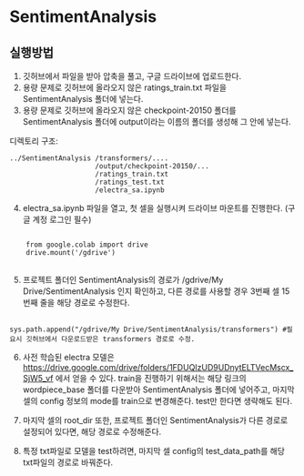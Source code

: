 # SentimentAnalysis

실행방법
---------

1. 깃허브에서 파일을 받아 압축을 풀고, 구글 드라이브에 업로드한다.
2. 용량 문제로 깃허브에 올라오지 않은 ratings_train.txt 파일을 SentimentAnalysis 폴더에 넣는다.
3. 용량 문제로 깃허브에 올라오지 않은 checkpoint-20150 폴더를 SentimentAnalysis 폴더에 output이라는 이름의 폴더를 생성해 그 안에 넣는다.

디렉토리 구조:

    ../SentimentAnalysis /transformers/....
                         /output/checkpoint-20150/...
                         /ratings_train.txt
                         /ratings_test.txt
                         /electra_sa.ipynb

4. electra_sa.ipynb 파일을 열고, 첫 셀을 실행시켜 드라이브 마운트를 진행한다. (구글 계정 로그인 필수)
<pre>
<code>
    from google.colab import drive
    drive.mount('/gdrive')
</code>
</pre>

5. 프로젝트 폴더인 SentimentAnalysis의 경로가 /gdrive/My Drive/SentimentAnalysis 인지 확인하고, 다른 경로를 사용할 경우 3번째 셀 15번째 줄을 해당 경로로 수정한다.
<code>
sys.path.append("/gdrive/My Drive/SentimentAnalysis/transformers") #필요시 깃허브에서 다운로드받은 transformers 경로로 수정.
</code>

6. 사전 학습된 electra 모델은 https://drive.google.com/drive/folders/1FDUQIzUD9UDnytELTVecMscx_SjW5_vf 에서 얻을 수 있다. train을 진행하기 위해서는 해당 링크의 wordpiece_base 폴더를 다운받아 SentimentAnalysis 폴더에 넣어주고, 마지막 셀의 config 정보의 mode를 train으로 변경해준다. test만 한다면 생략해도 된다.

7. 마지막 셀의 root_dir 또한, 프로젝트 폴더인 SentimentAnalysis가 다른 경로로 설정되어 있다면, 해당 경로로 수정해준다.

8. 특정 txt파일로 모델을 test하려면, 마지막 셀 config의 test_data_path를 해당 txt파일의 경로로 바꿔준다.
